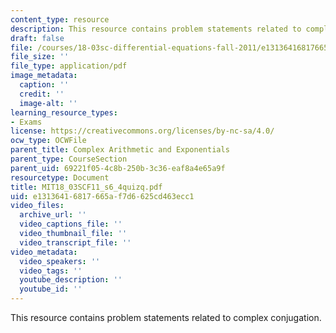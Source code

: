 ```yaml
---
content_type: resource
description: This resource contains problem statements related to complex conjugation.
draft: false
file: /courses/18-03sc-differential-equations-fall-2011/e13136416817665af7d6625cd463ecc1_MIT18_03SCF11_s6_4quizq.pdf
file_size: ''
file_type: application/pdf
image_metadata:
  caption: ''
  credit: ''
  image-alt: ''
learning_resource_types:
- Exams
license: https://creativecommons.org/licenses/by-nc-sa/4.0/
ocw_type: OCWFile
parent_title: Complex Arithmetic and Exponentials
parent_type: CourseSection
parent_uid: 69221f05-4c8b-250b-3c36-eaf8a4e65a9f
resourcetype: Document
title: MIT18_03SCF11_s6_4quizq.pdf
uid: e1313641-6817-665a-f7d6-625cd463ecc1
video_files:
  archive_url: ''
  video_captions_file: ''
  video_thumbnail_file: ''
  video_transcript_file: ''
video_metadata:
  video_speakers: ''
  video_tags: ''
  youtube_description: ''
  youtube_id: ''
---
```

This resource contains problem statements related to complex conjugation.
